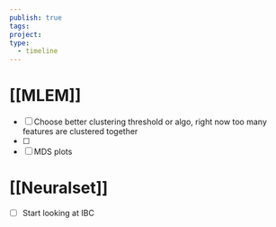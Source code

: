 ```yaml
---
publish: true
tags: 
project: 
type:
  - timeline
---
```

# [[MLEM]]
- [ ] Choose better clustering threshold or algo, right now too many features are clustered together
- [ ] 
- [ ] MDS plots
# [[Neuralset]]
- [ ] Start looking at IBC